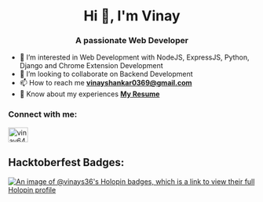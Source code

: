 <h1 align="center">Hi 👋, I'm Vinay</h1>
<h3 align="center">A passionate Web Developer</h3>

- 🔭 I’m interested in Web Development with NodeJS, ExpressJS, Python, Django and Chrome Extension Development
- 👯 I’m looking to collaborate on Backend Development
- 📫 How to reach me **vinayshankar0369@gmail.com**
- 📄 Know about my experiences **[My Resume](https://drive.google.com/file/d/1nrBRQpnJxjehDNmJeIIRwsvBwAgANlZ-/view?usp=sharing)**

<h3 align="left">Connect with me:</h3>
<p align="left">
<a href="https://linkedin.com/in/vinay64" target="blank"><img align="center" src="https://raw.githubusercontent.com/rahuldkjain/github-profile-readme-generator/master/src/images/icons/Social/linked-in-alt.svg" alt="vinay64" height="30" width="40" /></a>
</p>

<!--
**vinay-s36/vinay-s36** is a ✨ _special_ ✨ repository because its `README.md` (this file) appears on your GitHub profile.

Here are some ideas to get you started:

- 🌱 I’m currently learning ...
- 🤔 I’m looking for help with ...
- 💬 Ask me about ...
- 📫 How to reach me: ...
- 😄 Pronouns: ...
- ⚡ Fun fact: ...
-->

## Hacktoberfest Badges:
[![An image of @vinays36's Holopin badges, which is a link to view their full Holopin profile](https://holopin.me/vinays36)](https://holopin.io/@vinays36)
